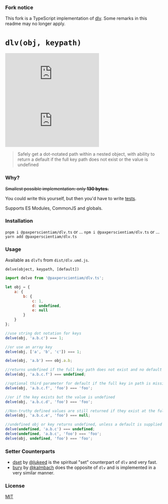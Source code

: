 ### Fork notice
This fork is a TypeScript implementation of [dlv](https://github.com/developit/dlv). Some remarks in this readme may no longer apply.


# `dlv(obj, keypath)`
![npm (scoped)](https://img.shields.io/npm/v/@paxperscientiam/dlv.ts?style=for-the-badge)
![Travis (.org)](https://img.shields.io/travis/paxperscientiam/dlv.ts?style=for-the-badge)

> Safely get a dot-notated path within a nested object, with ability to return a default if the full key path does not exist or the value is undefined


### Why?

~~Smallest possible implementation: only **130 bytes.**~~

You could write this yourself, but then you'd have to write [tests].

Supports ES Modules, CommonJS and globals.


### Installation

`pnpm i @paxperscientiam/dlv.ts`
or ...
`npm i @paxperscientiam/dlv.ts`
or ...
`yarn add @paxperscientiam/dlv.ts`


### Usage
Available as `dlvTs` from `dist/dlv.umd.js`.


`delve(object, keypath, [default])`

```js
import delve from '@paxperscientiam/dlv.ts';

let obj = {
	a: {
		b: {
			c: 1,
			d: undefined,
			e: null
		}
	}
};

//use string dot notation for keys
delve(obj, 'a.b.c') === 1;

//or use an array key
delve(obj, ['a', 'b', 'c']) === 1;

delve(obj, 'a.b') === obj.a.b;

//returns undefined if the full key path does not exist and no default is specified
delve(obj, 'a.b.c.f') === undefined;

//optional third parameter for default if the full key in path is missing
delve(obj, 'a.b.c.f', 'foo') === 'foo';

//or if the key exists but the value is undefined
delve(obj, 'a.b.c.d', 'foo') === 'foo';

//Non-truthy defined values are still returned if they exist at the full keypath
delve(obj, 'a.b.c.e', 'foo') === null;

//undefined obj or key returns undefined, unless a default is supplied
delve(undefined, 'a.b.c') === undefined;
delve(undefined, 'a.b.c', 'foo') === 'foo';
delve(obj, undefined, 'foo') === 'foo';
```


### Setter Counterparts

- [dset](https://github.com/lukeed/dset) by [@lukeed](https://github.com/lukeed) is the spiritual "set" counterpart of `dlv` and very fast.
- [bury](https://github.com/kalmbach/bury) by [@kalmbach](https://github.com/kalmbach) does the opposite of `dlv` and is implemented in a very similar manner.


### License

[MIT](https://oss.ninja/mit/developit/)


[preact]: https://github.com/developit/preact
[tests]: https://github.com/developit/dlv/blob/master/test.js
